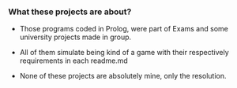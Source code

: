 ### What these projects are about?
- Those programs coded in Prolog, were part of Exams and some university projects made in group.

- All of them simulate being kind of a game with their respectively requirements in each readme.md

- None of these projects are absolutely mine, only the resolution.
